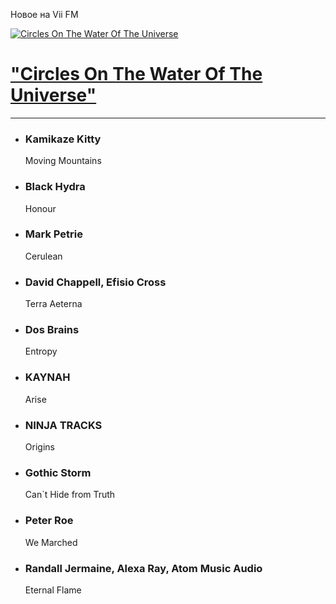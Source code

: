 Новое на Vii FM

[![Circles On The Water Of The Universe](https://viifm.art/data/image/collections/circles-4363457547437.jpg)][1]


# ["Circles On The Water Of The Universe"][1]

---

- ### Kamikaze Kitty
  Moving Mountains

- ### Black Hydra
  Honour

- ### Mark Petrie
  Cerulean

- ### David Chappell, Efisio Cross
  Terra Aeterna

- ### Dos Brains
  Entropy

- ### KAYNAH
  Arise

- ### NINJA TRACKS
  Origins

- ### Gothic Storm
  Can`t Hide from Truth

- ### Peter Roe
  We Marched

- ### Randall Jermaine, Alexa Ray, Atom Music Audio
  Eternal Flame




[1]: https://t.me/viifm_lux/1151
